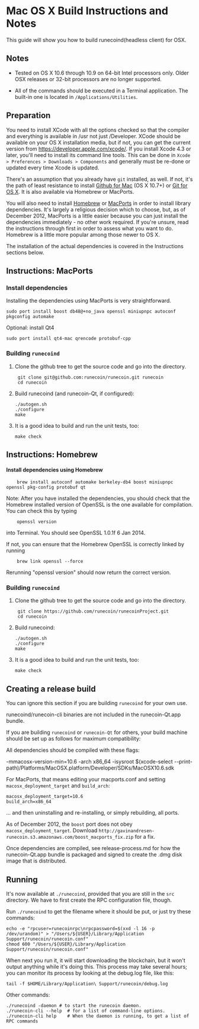 Mac OS X Build Instructions and Notes
====================================
This guide will show you how to build runecoind(headless client) for OSX.

Notes
-----

* Tested on OS X 10.6 through 10.9 on 64-bit Intel processors only.
Older OSX releases or 32-bit processors are no longer supported.

* All of the commands should be executed in a Terminal application. The
built-in one is located in `/Applications/Utilities`.

Preparation
-----------

You need to install XCode with all the options checked so that the compiler
and everything is available in /usr not just /Developer. XCode should be
available on your OS X installation media, but if not, you can get the
current version from https://developer.apple.com/xcode/. If you install
Xcode 4.3 or later, you'll need to install its command line tools. This can
be done in `Xcode > Preferences > Downloads > Components` and generally must
be re-done or updated every time Xcode is updated.

There's an assumption that you already have `git` installed, as well. If
not, it's the path of least resistance to install [Github for Mac](https://mac.github.com/)
(OS X 10.7+) or
[Git for OS X](https://code.google.com/p/git-osx-installer/). It is also
available via Homebrew or MacPorts.

You will also need to install [Homebrew](http://brew.sh)
or [MacPorts](https://www.macports.org/) in order to install library
dependencies. It's largely a religious decision which to choose, but, as of
December 2012, MacPorts is a little easier because you can just install the
dependencies immediately - no other work required. If you're unsure, read
the instructions through first in order to assess what you want to do.
Homebrew is a little more popular among those newer to OS X.

The installation of the actual dependencies is covered in the Instructions
sections below.

Instructions: MacPorts
----------------------

### Install dependencies

Installing the dependencies using MacPorts is very straightforward.

    sudo port install boost db48@+no_java openssl miniupnpc autoconf pkgconfig automake

Optional: install Qt4

    sudo port install qt4-mac qrencode protobuf-cpp

### Building `runecoind`

1. Clone the github tree to get the source code and go into the directory.

        git clone git@github.com:runecoin/runecoin.git runecoin
        cd runecoin

2.  Build runecoind (and runecoin-Qt, if configured):

        ./autogen.sh
        ./configure
        make

3.  It is a good idea to build and run the unit tests, too:

        make check

Instructions: Homebrew
----------------------

#### Install dependencies using Homebrew

        brew install autoconf automake berkeley-db4 boost miniupnpc openssl pkg-config protobuf qt

Note: After you have installed the dependencies, you should check that the Homebrew installed version of OpenSSL is the one available for compilation. You can check this by typing

        openssl version

into Terminal. You should see OpenSSL 1.0.1f 6 Jan 2014.

If not, you can ensure that the Homebrew OpenSSL is correctly linked by running

        brew link openssl --force

Rerunning "openssl version" should now return the correct version.

### Building `runecoind`

1. Clone the github tree to get the source code and go into the directory.

        git clone https://github.com/runecoin/runecoinProject.git
        cd runecoin

2.  Build runecoind:

        ./autogen.sh
        ./configure
        make

3.  It is a good idea to build and run the unit tests, too:

        make check

Creating a release build
------------------------
You can ignore this section if you are building `runecoind` for your own use.

runecoind/runecoin-cli binaries are not included in the runecoin-Qt.app bundle.

If you are building `runecoind` or `runecoin-Qt` for others, your build machine should be set up
as follows for maximum compatibility:

All dependencies should be compiled with these flags:

 -mmacosx-version-min=10.6
 -arch x86_64
 -isysroot $(xcode-select --print-path)/Platforms/MacOSX.platform/Developer/SDKs/MacOSX10.6.sdk

For MacPorts, that means editing your macports.conf and setting
`macosx_deployment_target` and `build_arch`:

    macosx_deployment_target=10.6
    build_arch=x86_64

... and then uninstalling and re-installing, or simply rebuilding, all ports.

As of December 2012, the `boost` port does not obey `macosx_deployment_target`.
Download `http://gavinandresen-runecoin.s3.amazonaws.com/boost_macports_fix.zip`
for a fix.

Once dependencies are compiled, see release-process.md for how the runecoin-Qt.app
bundle is packaged and signed to create the .dmg disk image that is distributed.

Running
-------

It's now available at `./runecoind`, provided that you are still in the `src`
directory. We have to first create the RPC configuration file, though.

Run `./runecoind` to get the filename where it should be put, or just try these
commands:

    echo -e "rpcuser=runecoinrpc\nrpcpassword=$(xxd -l 16 -p /dev/urandom)" > "/Users/${USER}/Library/Application Support/runecoin/runecoin.conf"
    chmod 600 "/Users/${USER}/Library/Application Support/runecoin/runecoin.conf"

When next you run it, it will start downloading the blockchain, but it won't
output anything while it's doing this. This process may take several hours;
you can monitor its process by looking at the debug.log file, like this:

    tail -f $HOME/Library/Application\ Support/runecoin/debug.log

Other commands:

    ./runecoind -daemon # to start the runecoin daemon.
    ./runecoin-cli --help  # for a list of command-line options.
    ./runecoin-cli help    # When the daemon is running, to get a list of RPC commands
